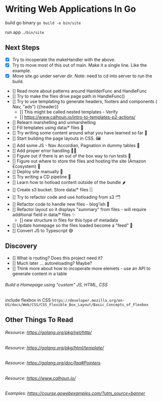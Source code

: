 # Writing Web Applications In Go
build go binary
```go build -o bin/site```

run app
```./bin/site```

## Next Steps
* [X] Try to incoperate the makeHandler with the above.
* [X] Try to move most of this out of main. Make it a single line. Like the example.
* [X] Move site.go under server dir. Note: need to cd into server to run the build.
* [] Read more about patterns around HanlderFunc and HandleFunc
* [] Try to make the files drive page path in HandleFunc()
* [] Try  to use templating to generate headers, footers and components ( Nav, "ads") {{header}}
    * [] This might be called nested templates - Verify
	* [] https://www.calhoun.io/intro-to-templates-p2-actions/
* [] Relearn marshelling and unmarshelling
* [] Fill templates using data/* files 🧁
* [] Try writing some content around what you have learned so far 🤔
* [] Start building the page layouts in CSS. 🖼
* [] Add some JS - Nav Accordian, Pagnation in dummy tables 🧬
* [] Add proper error handling 🤷‍♂️
* [] Figure out if there is an out of the box way to run tests 🧪
* [] Figure out where to store the files and hosting the site (Amazon Ecosystem) 💸
* [] Deploy site manually 🧱
* [] Try writing a CD pipeline 🚀
* [] Learn how to hotload content outside of the bundle 🌶
* [] Create s3 bucket. Store data/* files 🗄
* [] Try to refactor code and use hotloading from s3 🗂
* [] Refactor code to handle new files - blog'ish 📝
* [] Refactor layout so it displays "summary" from files - will require additional field in data/* files ✨
    * [] new structure in files for this type of metadata
* [] Update homepage so the files loaded become a "feed" 🍼
* [] Convert JS to Typescript 😅

## Discovery
* [] What is routing? Does this project need it?
* [] Much later ... autoreloading? Maybe?
* [] Think more about how to incoperate more elemets - use an API to generate content in a table

###### Build a Homepage using "custom" JS, HTML, CSS
include flexbox in CSS ```https://developer.mozilla.org/en-US/docs/Web/CSS/CSS_Flexible_Box_Layout/Basic_Concepts_of_Flexbox```


## Other Things To Read
###### Resource: https://golang.org/pkg/net/http/
###### Resource: https://golang.org/pkg/html/template/
###### Resource: https://golang.org/doc/faq#Pointers
###### Resource: https://www.calhoun.io/
###### Examples: https://course.gowebexamples.com/?utm_source=banner